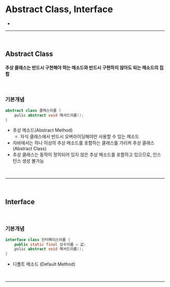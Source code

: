 # Abstract Class, Interface
> 
* 

<hr>
<br>

## Abstract Class
#### 추상 클래스는 반드시 구현해야 하는 메소드와 반드시 구현하지 않아도 되는 메소드의 집합 

<br>

### 기본개념
```java
abstract class 클래스이름 {
	pulic abstract void 메서드이름();
}
```
* 추상 메소드(Abstract Method)
  * 자식 클래스에서 반드시 오버라이딩해야만 사용할 수 있는 메소드
* 자바에서는 하나 이상의 추상 메소드를 포함하는 클래스를 가리켜 추상 클래스(Abstract Class)
* 추상 클래스는 동작이 정의되어 있지 않은 추상 메소드를 포함하고 있으므로, 인스턴스 생성 불가능

<br>
<hr>
<br>

## Interface 
#### 

<br>

### 기본개념
```java
interface class 인터페이스이름 {
	public static final 상수이름 = 값;
	pulic abstract void 메서드이름();
}
```
* 디폴트 메소드 (Default Method)
  
<br>
<hr>
<br>
